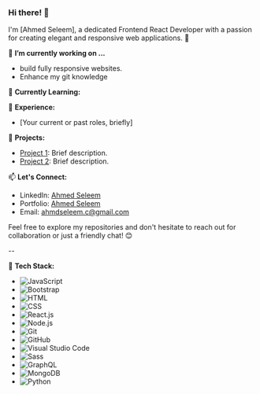 ### Hi there! 👋

I'm [Ahmed Seleem], a dedicated Frontend React Developer with a passion for creating elegant and responsive web applications. 🚀

🔭 **I’m currently working on ...**
- build fully responsive websites.
- Enhance my git knowledge

🌱 **Currently Learning:**


💼 **Experience:**
- [Your current or past roles, briefly]

🚀 **Projects:**
- [Project 1](https://github.com/yourusername/project-1): Brief description.
- [Project 2](https://github.com/yourusername/project-2): Brief description.

📫 **Let's Connect:**
- LinkedIn: [Ahmed Seleem](https://github.com/Ahmed-Seleem01)
- Portfolio: [Ahmed Seleem](https://www.yourportfolio.com)
- Email: ahmdseleem.c@gmail.com

Feel free to explore my repositories and don't hesitate to reach out for collaboration or just a friendly chat! 😊

--

🔧 **Tech Stack:**
- ![JavaScript](https://img.shields.io/badge/-JavaScript-F7DF1E?style=flat&logo=javascript&logoColor=black)
- ![Bootstrap](https://img.shields.io/badge/-Bootstrap-563D7C?style=flat&logo=bootstrap&logoColor=white)
- ![HTML](https://img.shields.io/badge/-HTML-E34F26?style=flat&logo=html5&logoColor=white)
- ![CSS](https://img.shields.io/badge/-CSS-1572B6?style=flat&logo=css3&logoColor=white)
- ![React.js](https://img.shields.io/badge/-React-61DAFB?style=flat&logo=react&logoColor=white)
- ![Node.js](https://img.shields.io/badge/-Node.js-339933?style=flat&logo=node.js&logoColor=white)
- ![Git](https://img.shields.io/badge/-Git-F05032?style=flat&logo=git&logoColor=white)
- ![GitHub](https://img.shields.io/badge/-GitHub-181717?style=flat&logo=github&logoColor=white)
- ![Visual Studio Code](https://img.shields.io/badge/-Visual%20Studio%20Code-007ACC?style=flat&logo=visual-studio-code&logoColor=white)
- ![Sass](https://img.shields.io/badge/-Sass-CC6699?style=flat&logo=sass&logoColor=white)
- ![GraphQL](https://img.shields.io/badge/-GraphQL-E10098?style=flat&logo=graphql&logoColor=white)
- ![MongoDB](https://img.shields.io/badge/-MongoDB-47A248?style=flat&logo=mongodb&logoColor=white)
- ![Python](https://img.shields.io/badge/-Python-3776AB?style=flat&logo=python&logoColor=white)

